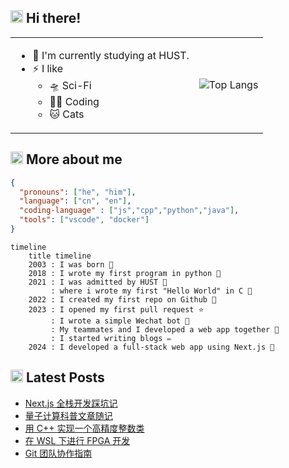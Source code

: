 <h2>
  <picture>
    <source srcset="https://fonts.gstatic.com/s/e/notoemoji/latest/1f44b/512.webp" type="image/webp">
    <img src="https://fonts.gstatic.com/s/e/notoemoji/latest/1f44b/512.gif" alt="👋" width="20" height="20">
  </picture>
   Hi there!
</h2>

<table>
  <tr>
    <td>
      <ul>
        <li>🌱 I'm currently studying at HUST.</li>
        <li>⚡️ I like
          <ul>
            <li>🛸 Sci-Fi</li>
            <li>🧑‍💻 Coding</li>
            <li>🐱 Cats</li>
          </ul>
        </li>
      </ul>
    </td>
    <td>
      <a>
        <img src="https://github-readme-stats.vercel.app/api/top-langs/?username=Yiipu&layout=compact&title_color=ffffff&text_color=eeeeee&bg_color=43,4158D0,C850C0,FFCC70" alt="Top Langs"/>
      </a>
    </td>
  </tr>
</table>

<h2>
  <picture>
    <source srcset="https://fonts.gstatic.com/s/e/notoemoji/latest/1f42c/512.webp" type="image/webp">
    <img src="https://fonts.gstatic.com/s/e/notoemoji/latest/1f42c/512.gif" alt="🐬" width="20" height="20">
  </picture>
  More about me
</h2>

```json
{
  "pronouns": ["he", "him"],
  "language": ["cn", "en"],
  "coding-language" : ["js","cpp","python","java"],
  "tools": ["vscode", "docker"]
}
```

```mermaid
timeline
    title timeline
    2003 : I was born 🎉
    2018 : I wrote my first program in python 🐍
    2021 : I was admitted by HUST 🏫
         : where i wrote my first "Hello World" in C 👋
    2022 : I created my first repo on Github 🐙
    2023 : I opened my first pull request ⭐️
         : I wrote a simple Wechat bot 🤖
         : My teammates and I developed a web app together 🤝
         : I started writing blogs ✏️
    2024 : I developed a full-stack web app using Next.js 🚀
```

<h2>
  <picture>
    <source srcset="https://fonts.gstatic.com/s/e/notoemoji/latest/270f_fe0f/512.webp" type="image/webp">
    <img src="https://fonts.gstatic.com/s/e/notoemoji/latest/270f_fe0f/512.gif" alt="✏" width="20" height="20">
  </picture>
  Latest Posts
</h2>

<!-- BLOG-POST-LIST:START -->
- [Next.js 全栈开发踩坑记](https://yiipu.github.io/posts/next-fullstack/)
- [量子计算科普文章随记](https://yiipu.github.io/posts/reading-qcvc/)
- [用 C++ 实现一个高精度整数类](https://yiipu.github.io/posts/high-percision/)
- [在 WSL 下进行 FPGA 开发](https://yiipu.github.io/posts/fpga-with-wsl/)
- [Git 团队协作指南](https://yiipu.github.io/posts/git-teamwork/)
<!-- BLOG-POST-LIST:END -->
